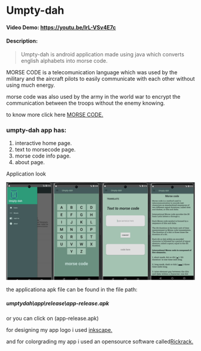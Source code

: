 # Umpty-dah
#### Video Demo:  <https://youtu.be/lrL-VSv4E7c>
#### Description:
 > Umpty-dah is android application made using java which converts english alphabets into morse code.

 MORSE CODE is a telecomunication language which was used by the military and the aircraft pilots to easily communicate with each other without using much energy.

 morse code was also used by the army in the world war to encrypt the communication between the troops without the enemy knowing.

 to know more click here [MORSE CODE.](https://en.wikipedia.org/w/index.php?title=Morse_code&oldid=1145114509)

### umpty-dah app has:
 1. interactive home page.
 2. text to morsecode page.
 3. morse code info page.
 4. about page.

Application look

![application](app.png)

the applicationa apk file can be found in the file path:
##### umptydah\app\release\app-release.apk

or you can click on (app-release.apk)

for designing my app logo i used [inkscape.](https://inkscape.org/)

and for colorgrading my app i used an opensource software called[Rickrack.](https://eigenmiao.com/rickrack/)
